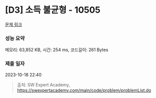 # [D3] 소득 불균형 - 10505 

[문제 링크](https://swexpertacademy.com/main/code/problem/problemDetail.do?contestProbId=AXNP4CvauaMDFAXS) 

### 성능 요약

메모리: 63,852 KB, 시간: 254 ms, 코드길이: 261 Bytes

### 제출 일자

2023-10-18 22:40



> 출처: SW Expert Academy, https://swexpertacademy.com/main/code/problem/problemList.do